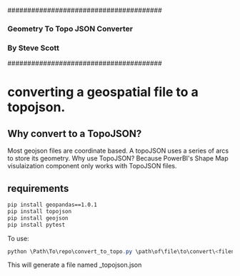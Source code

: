 #######################################
### Geometry To Topo JSON Converter ###
###        By Steve Scott           ###
#######################################

# converting a geospatial file to a topojson. #
## Why convert to a TopoJSON? ##
Most geojson files are coordinate based. A topoJSON uses a series of arcs to store its geometry. Why use TopoJSON? Because PowerBI's Shape Map visulaization component only works with TopoJSON files.

## requirements ###
```bash
pip install geopandas==1.0.1
pip install topojson
pip install geojson
pip install pytest
```
To use:

```powershell
python \Path\To\repo\convert_to_topo.py \path\of\file\to\convert\<filename>.geojson
```

This will generate a file named <filename>_topojson.json